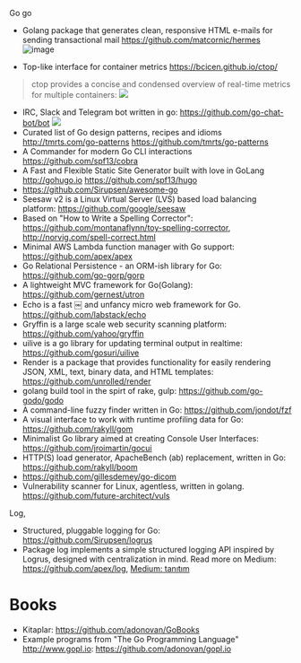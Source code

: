 Go go

- Golang package that generates clean, responsive HTML e-mails for sending transactional mail https://github.com/matcornic/hermes
![image](https://cloud.githubusercontent.com/assets/263237/24771475/65a7766c-1b16-11e7-9a9f-7e6e70aad960.png)

- Top-like interface for container metrics https://bcicen.github.io/ctop/
> ctop provides a concise and condensed overview of real-time metrics for multiple containers:
![](https://github.com/bcicen/ctop/raw/master/_docs/img/grid.gif)

- IRC, Slack and Telegram bot written in go: https://github.com/go-chat-bot/bot
![](https://cloud.githubusercontent.com/assets/1084729/12377689/5bf7d5f2-bd0d-11e5-87d9-525481f01c3a.gif)
- Curated list of Go design patterns, recipes and idioms http://tmrts.com/go-patterns https://github.com/tmrts/go-patterns
- A Commander for modern Go CLI interactions https://github.com/spf13/cobra
- A Fast and Flexible Static Site Generator built with love in GoLang http://gohugo.io https://github.com/spf13/hugo
- https://github.com/Sirupsen/awesome-go
- Seesaw v2 is a Linux Virtual Server (LVS) based load balancing platform: <https://github.com/google/seesaw>
- Based on "How to Write a Spelling Corrector": <https://github.com/montanaflynn/toy-spelling-corrector>, <http://norvig.com/spell-correct.html>
- Minimal AWS Lambda function manager with Go support: <https://github.com/apex/apex>
- Go Relational Persistence - an ORM-ish library for Go: <https://github.com/go-gorp/gorp>
- A lightweight MVC framework for Go(Golang): <https://github.com/gernest/utron>
- Echo is a fast ￼ and unfancy micro web framework for Go. <https://github.com/labstack/echo>
- Gryffin is a large scale web security scanning platform: <https://github.com/yahoo/gryffin>
- uilive is a go library for updating terminal output in realtime: <https://github.com/gosuri/uilive>
- Render is a package that provides functionality for easily rendering JSON, XML, text, binary data, and HTML templates: <https://github.com/unrolled/render>
- golang build tool in the spirt of rake, gulp: <https://github.com/go-godo/godo>
- A command-line fuzzy finder written in Go: <https://github.com/jondot/fzf>
- A visual interface to work with runtime profiling data for Go: <https://github.com/rakyll/gom>
- Minimalist Go library aimed at creating Console User Interfaces: <https://github.com/jroimartin/gocui>
- HTTP(S) load generator, ApacheBench (ab) replacement, written in Go: <https://github.com/rakyll/boom>
- https://github.com/gillesdemey/go-dicom
- Vulnerability scanner for Linux, agentless, written in golang. https://github.com/future-architect/vuls

Log,
- Structured, pluggable logging for Go: <https://github.com/Sirupsen/logrus>
- Package log implements a simple structured logging API inspired by Logrus, designed with centralization in mind. Read more on Medium: <https://github.com/apex/log>, [Medium: tanıtım](https://medium.com/@tjholowaychuk/apex-log-e8d9627f4a9a#.4bpbq5hko)

# Books
- Kitaplar: <https://github.com/adonovan/GoBooks>
- Example programs from "The Go Programming Language" <http://www.gopl.io>: <https://github.com/adonovan/gopl.io>
